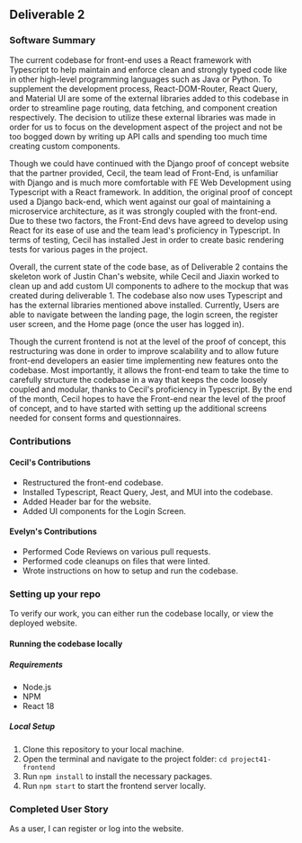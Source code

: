 ## Deliverable 2

### Software Summary

The current codebase for front-end uses a React framework with Typescript to help maintain and enforce clean and strongly typed code like in other high-level programming languages such as Java or Python. To supplement the development process, React-DOM-Router, React Query, and Material UI are some of the external libraries added to this codebase in order to streamline page routing, data fetching, and component creation respectively. The decision to utilize these external libraries was made in order for us to focus on the development aspect of the project and not be too bogged down by writing up API calls and spending too much time creating custom components.

Though we could have continued with the Django proof of concept website that the partner provided, Cecil, the team lead of Front-End, is unfamiliar with Django and is much more comfortable with FE Web Development using Typescript with a React framework. In addition, the original proof of concept used a Django back-end, which went against our goal of maintaining a microservice architecture, as it was strongly coupled with the front-end. Due to these two factors, the Front-End devs have agreed to develop using React for its ease of use and the team lead's proficiency in Typescript. In terms of testing, Cecil has installed Jest in order to create basic rendering tests for various pages in the project.

Overall, the current state of the code base, as of Deliverable 2 contains the skeleton work of Justin Chan's website, while Cecil and Jiaxin worked to clean up and add custom UI components to adhere to the mockup that was created during deliverable 1. The codebase also now uses Typescript and has the external libraries mentioned above installed. Currently, Users are able to navigate between the landing page, the login screen, the register user screen, and the Home page (once the user has logged in).

Though the current frontend is not at the level of the proof of concept, this restructuring was done in order to improve scalability and to allow future front-end developers an easier time implementing new features onto the codebase. Most importantly, it allows the front-end team to take the time to carefully structure the codebase in a way that keeps the code loosely coupled and modular, thanks to Cecil's proficiency in Typescript. By the end of the month, Cecil hopes to have the Front-end near the level of the proof of concept, and to have started with setting up the additional screens needed for consent forms and questionnaires.

### Contributions

#### Cecil's Contributions

- Restructured the front-end codebase.
- Installed Typescript, React Query, Jest, and MUI into the codebase.
- Added Header bar for the website.
- Added UI components for the Login Screen.

#### Evelyn's Contributions

- Performed Code Reviews on various pull requests.
- Performed code cleanups on files that were linted.
- Wrote instructions on how to setup and run the codebase.

### Setting up your repo

To verify our work, you can either run the codebase locally, or view the deployed website.

#### Running the codebase locally

##### Requirements

- Node.js
- NPM
- React 18

##### Local Setup

1. Clone this repository to your local machine.
2. Open the terminal and navigate to the project folder: `cd project41-frontend`
3. Run `npm install` to install the necessary packages.
4. Run `npm start` to start the frontend server locally.

### Completed User Story

As a user, I can register or log into the website.
